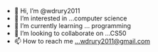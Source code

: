 - 👋 Hi, I’m @wdrury2011
- 👀 I’m interested in ...computer science
- 🌱 I’m currently learning ... programming
- 💞️ I’m looking to collaborate on ...CS50
- 📫 How to reach me ...wdrury2011@gmail.com

<!---
wdrury2011/wdrury2011 is a ✨ special ✨ repository because its `README.md` (this file) appears on your GitHub profile.
You can click the Preview link to take a look at your changes.
--->
